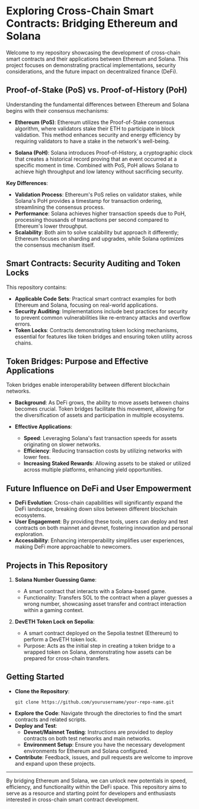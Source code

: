 # Exploring Cross-Chain Smart Contracts: Bridging Ethereum and Solana

Welcome to my repository showcasing the development of cross-chain smart contracts and their applications between Ethereum and Solana. This project focuses on demonstrating practical implementations, security considerations, and the future impact on decentralized finance (DeFi).

## Proof-of-Stake (PoS) vs. Proof-of-History (PoH)

Understanding the fundamental differences between Ethereum and Solana begins with their consensus mechanisms:

- **Ethereum (PoS)**: Ethereum utilizes the Proof-of-Stake consensus algorithm, where validators stake their ETH to participate in block validation. This method enhances security and energy efficiency by requiring validators to have a stake in the network's well-being.

- **Solana (PoH)**: Solana introduces Proof-of-History, a cryptographic clock that creates a historical record proving that an event occurred at a specific moment in time. Combined with PoS, PoH allows Solana to achieve high throughput and low latency without sacrificing security.

**Key Differences**:
- **Validation Process**: Ethereum's PoS relies on validator stakes, while Solana's PoH provides a timestamp for transaction ordering, streamlining the consensus process.
- **Performance**: Solana achieves higher transaction speeds due to PoH, processing thousands of transactions per second compared to Ethereum's lower throughput.
- **Scalability**: Both aim to solve scalability but approach it differently; Ethereum focuses on sharding and upgrades, while Solana optimizes the consensus mechanism itself.

## Smart Contracts: Security Auditing and Token Locks

This repository contains:

- **Applicable Code Sets**: Practical smart contract examples for both Ethereum and Solana, focusing on real-world applications.
- **Security Auditing**: Implementations include best practices for security to prevent common vulnerabilities like re-entrancy attacks and overflow errors.
- **Token Locks**: Contracts demonstrating token locking mechanisms, essential for features like token bridges and ensuring token utility across chains.

## Token Bridges: Purpose and Effective Applications

Token bridges enable interoperability between different blockchain networks.

- **Background**: As DeFi grows, the ability to move assets between chains becomes crucial. Token bridges facilitate this movement, allowing for the diversification of assets and participation in multiple ecosystems.
  
- **Effective Applications**:
  - **Speed**: Leveraging Solana's fast transaction speeds for assets originating on slower networks.
  - **Efficiency**: Reducing transaction costs by utilizing networks with lower fees.
  - **Increasing Staked Rewards**: Allowing assets to be staked or utilized across multiple platforms, enhancing yield opportunities.

## Future Influence on DeFi and User Empowerment

- **DeFi Evolution**: Cross-chain capabilities will significantly expand the DeFi landscape, breaking down silos between different blockchain ecosystems.
- **User Engagement**: By providing these tools, users can deploy and test contracts on both mainnet and devnet, fostering innovation and personal exploration.
- **Accessibility**: Enhancing interoperability simplifies user experiences, making DeFi more approachable to newcomers.

## Projects in This Repository

1. **Solana Number Guessing Game**:
   - A smart contract that interacts with a Solana-based game.
   - Functionality: Transfers SOL to the contract when a player guesses a wrong number, showcasing asset transfer and contract interaction within a gaming context.

2. **DevETH Token Lock on Sepolia**:
   - A smart contract deployed on the Sepolia testnet (Ethereum) to perform a DevETH token lock.
   - Purpose: Acts as the initial step in creating a token bridge to a wrapped token on Solana, demonstrating how assets can be prepared for cross-chain transfers.

## Getting Started

- **Clone the Repository**:
  ```
  git clone https://github.com/yourusername/your-repo-name.git
  ```
- **Explore the Code**: Navigate through the directories to find the smart contracts and related scripts.
- **Deploy and Test**:
  - **Devnet/Mainnet Testing**: Instructions are provided to deploy contracts on both test networks and main networks.
  - **Environment Setup**: Ensure you have the necessary development environments for Ethereum and Solana configured.
- **Contribute**: Feedback, issues, and pull requests are welcome to improve and expand upon these projects.

---

By bridging Ethereum and Solana, we can unlock new potentials in speed, efficiency, and functionality within the DeFi space. This repository aims to serve as a resource and starting point for developers and enthusiasts interested in cross-chain smart contract development.


<!--
**Solomon-0xGuardian/Solomon-0xGuardian** is a ✨ _special_ ✨ repository because its `README.md` (this file) appears on your GitHub profile.

Here are some ideas to get you started:

- 🔭 I’m currently working on ...
- 🌱 I’m currently learning ...
- 👯 I’m looking to collaborate on ...
- 🤔 I’m looking for help with ...
- 💬 Ask me about ...
- 📫 How to reach me: ...
- 😄 Pronouns: ...
- ⚡ Fun fact: ...
-->
